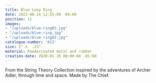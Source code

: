 ```yaml
---
title: Blue Loop Ring
date: 2023-08-24 12:55:00 -04:00
position: 11
images:
- "/uploads/blue-ring03.jpg"
- "/uploads/blue-ring.jpg"
- "/uploads/blue-ring02.jpg"
catalogue-number: '013'
size: 5" x  .25"
material: Powdercoated metal and rubber
creation-date: 2020-01-20 00:00:00 -05:00
---
```


From the String Theory Collection inspired by the adventures of Archer Adler, through time and space. 
Made by The Chief. 